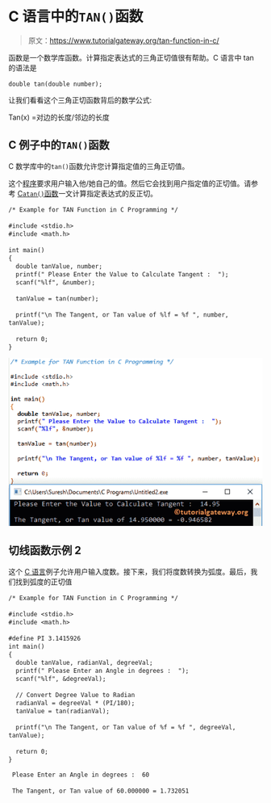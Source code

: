 # C 语言中的`TAN()`函数

> 原文：<https://www.tutorialgateway.org/tan-function-in-c/>

函数是一个数学库函数。计算指定表达式的三角正切值很有帮助。C 语言中 tan 的语法是

```
double tan(double number);
```

让我们看看这个三角正切函数背后的数学公式:

Tan(x) =对边的长度/邻边的长度

## C 例子中的`TAN()`函数

C 数学库中的`tan()`函数允许您计算指定值的三角正切值。

这个[程序](https://www.tutorialgateway.org/c-programming-examples/)要求用户输入他/她自己的值。然后它会找到用户指定值的正切值。请参考 [C`atan()`函数](https://www.tutorialgateway.org/atan-function-c/)一文计算指定表达式的反正切。

```
/* Example for TAN Function in C Programming */

#include <stdio.h>
#include <math.h>

int main()
{
  double tanValue, number;
  printf(" Please Enter the Value to Calculate Tangent :  ");
  scanf("%lf", &number);

  tanValue = tan(number);

  printf("\n The Tangent, or Tan value of %lf = %f ", number, tanValue);

  return 0;
}
```

![TAN Function in C programming 1](img/a92373f7d83ef6cfe6f8176f87cb3033.png)

## 切线函数示例 2

这个 [C 语言](https://www.tutorialgateway.org/c-programming/)例子允许用户输入度数。接下来，我们将度数转换为弧度。最后，我们找到弧度的正切值

```
/* Example for TAN Function in C Programming */

#include <stdio.h>
#include <math.h>

#define PI 3.1415926
int main()
{
  double tanValue, radianVal, degreeVal;
  printf(" Please Enter an Angle in degrees :  ");
  scanf("%lf", &degreeVal);

  // Convert Degree Value to Radian  
  radianVal = degreeVal * (PI/180);
  tanValue = tan(radianVal);

  printf("\n The Tangent, or Tan value of %f = %f ", degreeVal, tanValue);

  return 0;
}
```

```
 Please Enter an Angle in degrees :  60

 The Tangent, or Tan value of 60.000000 = 1.732051
```